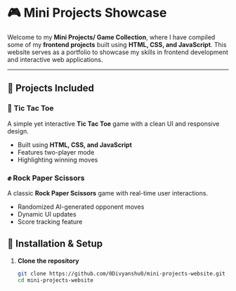 # 🎮 Mini Projects Showcase  

Welcome to my **Mini Projects/ Game Collection**, where I have compiled some of my **frontend projects** built using **HTML, CSS, and JavaScript**. This website serves as a portfolio to showcase my skills in frontend development and interactive web applications.  

---

## 🌟 Projects Included  

### 🎯 **Tic Tac Toe**  
A simple yet interactive **Tic Tac Toe** game with a clean UI and responsive design.  

- Built using **HTML, CSS, and JavaScript**  
- Features two-player mode  
- Highlighting winning moves  

### ✊ **Rock Paper Scissors**  
A classic **Rock Paper Scissors** game with real-time user interactions.  

- Randomized AI-generated opponent moves  
- Dynamic UI updates  
- Score tracking feature 

## 🔧 Installation & Setup  

1. **Clone the repository**  
   ```bash
   git clone https://github.com/0Divyanshu0/mini-projects-website.git
   cd mini-projects-website

